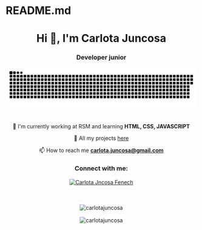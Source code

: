 # README.md
<h1 align="center">Hi 👋, I'm Carlota Juncosa</h1>
<h3 align="center">Developer junior</h3>
<div align="center">
<a href="https://github.com/carlotajuncosa?tab=repositories"><img src="gif.svg"></a>
</div>
ㅤ
<div align="center">

 🌱 I'm currently working at RSM and learning **HTML, CSS, JAVASCRIPT** 

 📂 All my projects [here](https://github.com/carlotajuncosa?tab=repositories) 

 📫 How to reach me **carlota.juncosa@gmail.com**
  
</div>  

<h3 align="center">Connect with me:</h3>
<p align="center">
<a href="https://www.linkedin.com/in/carlota-juncosa" target="_blank"><img align="center" src="https://raw.githubusercontent.com/rahuldkjain/github-profile-readme-generator/master/src/images/icons/Social/linked-in-alt.svg" alt="Carlota Jncosa Fenech" height="30" width="40" /></a>
</p>
ㅤ
<div align="center">
  
<p><img align="center" src="https://github-readme-stats.vercel.app/api/top-langs?username=carlotajuncosa&show_icons=true&locale=en&layout=compact&langs_count=8&theme=great-gatsby" alt="carlotajuncosa" /></p>
<p><img align="center" src="https://github-readme-stats.vercel.app/api?username=carlotajuncosa&show_icons=true&locale=en&theme=great-gatsby" alt="carlotajuncosa" /></p>
</div>
